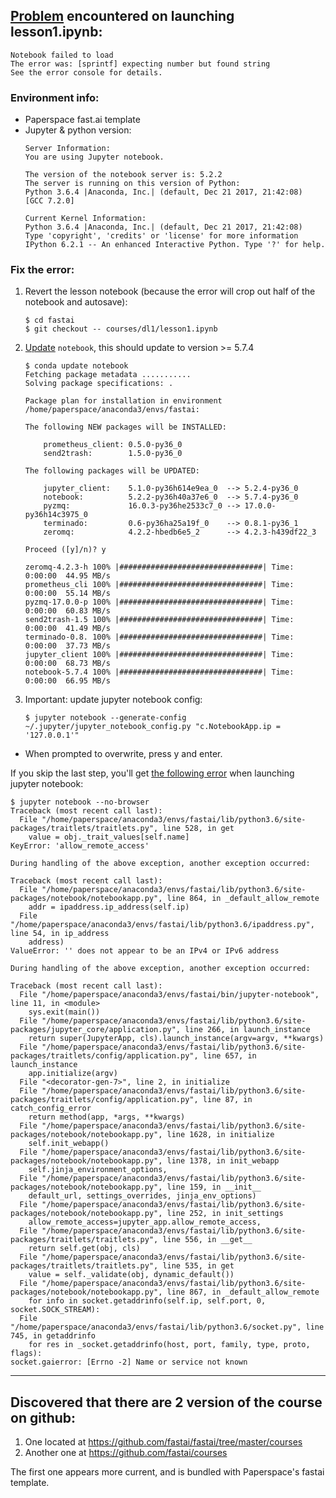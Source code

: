 ## [Problem](https://i.imgur.com/OwmikTw.png) encountered on launching lesson1.ipynb:
```
Notebook failed to load
The error was: [sprintf] expecting number but found string
See the error console for details.
```
### Environment info:
- Paperspace fast.ai template
- Jupyter & python version:
  ```
  Server Information:
  You are using Jupyter notebook.

  The version of the notebook server is: 5.2.2
  The server is running on this version of Python:
  Python 3.6.4 |Anaconda, Inc.| (default, Dec 21 2017, 21:42:08) 
  [GCC 7.2.0]

  Current Kernel Information:
  Python 3.6.4 |Anaconda, Inc.| (default, Dec 21 2017, 21:42:08) 
  Type 'copyright', 'credits' or 'license' for more information
  IPython 6.2.1 -- An enhanced Interactive Python. Type '?' for help.
  ```

### Fix the error:
1. Revert the lesson notebook (because the error will crop out half of the notebook and autosave):
    ```
    $ cd fastai
    $ git checkout -- courses/dl1/lesson1.ipynb
    ```
1. [Update](https://github.com/fastai/course-v3/issues/64#issuecomment-434501646) `notebook`, this should update to version >= 5.7.4
    ```
    $ conda update notebook
    Fetching package metadata ...........
    Solving package specifications: .

    Package plan for installation in environment /home/paperspace/anaconda3/envs/fastai:

    The following NEW packages will be INSTALLED:

        prometheus_client: 0.5.0-py36_0         
        send2trash:        1.5.0-py36_0         

    The following packages will be UPDATED:

        jupyter_client:    5.1.0-py36h614e9ea_0  --> 5.2.4-py36_0         
        notebook:          5.2.2-py36h40a37e6_0  --> 5.7.4-py36_0         
        pyzmq:             16.0.3-py36he2533c7_0 --> 17.0.0-py36h14c3975_0
        terminado:         0.6-py36ha25a19f_0    --> 0.8.1-py36_1         
        zeromq:            4.2.2-hbedb6e5_2      --> 4.2.3-h439df22_3     

    Proceed ([y]/n)? y

    zeromq-4.2.3-h 100% |################################| Time: 0:00:00  44.95 MB/s
    prometheus_cli 100% |################################| Time: 0:00:00  55.14 MB/s
    pyzmq-17.0.0-p 100% |################################| Time: 0:00:00  60.83 MB/s
    send2trash-1.5 100% |################################| Time: 0:00:00  41.49 MB/s
    terminado-0.8. 100% |################################| Time: 0:00:00  37.73 MB/s
    jupyter_client 100% |################################| Time: 0:00:00  68.73 MB/s
    notebook-5.7.4 100% |################################| Time: 0:00:00  66.95 MB/s
    ```
1. Important: update jupyter notebook config:
    ```
    $ jupyter notebook --generate-config ~/.jupyter/jupyter_notebook_config.py "c.NotebookApp.ip = '127.0.0.1'"
    ```
  - When prompted to overwrite, press y and enter.

If you skip the last step, you'll get [the following error](https://forums.fast.ai/t/jupyter-notebook-keyerror-allow-remote-access/24392/9) when launching jupyter notebook:
```
$ jupyter notebook --no-browser
Traceback (most recent call last):
  File "/home/paperspace/anaconda3/envs/fastai/lib/python3.6/site-packages/traitlets/traitlets.py", line 528, in get
    value = obj._trait_values[self.name]
KeyError: 'allow_remote_access'

During handling of the above exception, another exception occurred:

Traceback (most recent call last):
  File "/home/paperspace/anaconda3/envs/fastai/lib/python3.6/site-packages/notebook/notebookapp.py", line 864, in _default_allow_remote
    addr = ipaddress.ip_address(self.ip)
  File "/home/paperspace/anaconda3/envs/fastai/lib/python3.6/ipaddress.py", line 54, in ip_address
    address)
ValueError: '' does not appear to be an IPv4 or IPv6 address

During handling of the above exception, another exception occurred:

Traceback (most recent call last):
  File "/home/paperspace/anaconda3/envs/fastai/bin/jupyter-notebook", line 11, in <module>
    sys.exit(main())
  File "/home/paperspace/anaconda3/envs/fastai/lib/python3.6/site-packages/jupyter_core/application.py", line 266, in launch_instance
    return super(JupyterApp, cls).launch_instance(argv=argv, **kwargs)
  File "/home/paperspace/anaconda3/envs/fastai/lib/python3.6/site-packages/traitlets/config/application.py", line 657, in launch_instance
    app.initialize(argv)
  File "<decorator-gen-7>", line 2, in initialize
  File "/home/paperspace/anaconda3/envs/fastai/lib/python3.6/site-packages/traitlets/config/application.py", line 87, in catch_config_error
    return method(app, *args, **kwargs)
  File "/home/paperspace/anaconda3/envs/fastai/lib/python3.6/site-packages/notebook/notebookapp.py", line 1628, in initialize
    self.init_webapp()
  File "/home/paperspace/anaconda3/envs/fastai/lib/python3.6/site-packages/notebook/notebookapp.py", line 1378, in init_webapp
    self.jinja_environment_options,
  File "/home/paperspace/anaconda3/envs/fastai/lib/python3.6/site-packages/notebook/notebookapp.py", line 159, in __init__
    default_url, settings_overrides, jinja_env_options)
  File "/home/paperspace/anaconda3/envs/fastai/lib/python3.6/site-packages/notebook/notebookapp.py", line 252, in init_settings
    allow_remote_access=jupyter_app.allow_remote_access,
  File "/home/paperspace/anaconda3/envs/fastai/lib/python3.6/site-packages/traitlets/traitlets.py", line 556, in __get__
    return self.get(obj, cls)
  File "/home/paperspace/anaconda3/envs/fastai/lib/python3.6/site-packages/traitlets/traitlets.py", line 535, in get
    value = self._validate(obj, dynamic_default())
  File "/home/paperspace/anaconda3/envs/fastai/lib/python3.6/site-packages/notebook/notebookapp.py", line 867, in _default_allow_remote
    for info in socket.getaddrinfo(self.ip, self.port, 0, socket.SOCK_STREAM):
  File "/home/paperspace/anaconda3/envs/fastai/lib/python3.6/socket.py", line 745, in getaddrinfo
    for res in _socket.getaddrinfo(host, port, family, type, proto, flags):
socket.gaierror: [Errno -2] Name or service not known
```

---

## Discovered that there are 2 version of the course on github:
1. One located at https://github.com/fastai/fastai/tree/master/courses
1. Another one at https://github.com/fastai/courses

The first one appears more current, and is bundled with Paperspace's fastai template.

